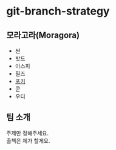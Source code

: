 # git-branch-strategy

## 모라고라(Moragora)
- 썬
- 밧드
- 아스피
- 필즈
- [포키](forky.md)
- 쿤
- 우디

## 팀 소개
주제만 정해주세요.  
출첵은 제가 할게요.  
